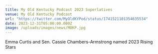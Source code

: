 ```yaml
---
title: My Old Kentucky Podcast 2023 Superlatives
venue: My Old Kentucky Podcast
url: "https://twitter.com/MyOldKYPod/status/1741521101354635534"
date: 2023-12-31T05:00:00.000Z
image: /uploads/images/news/MOKP.jpg
---
```


Emma Curtis and Sen. Cassie Chambers-Armstrong named 2023 Rising Stars
